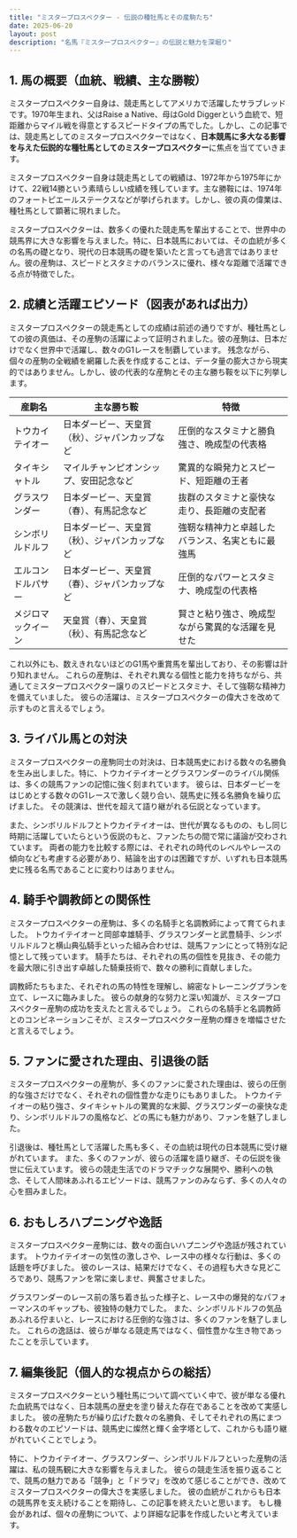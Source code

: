 ```yaml
---
title: "ミスタープロスペクター - 伝説の種牡馬とその産駒たち"
date: 2025-06-20
layout: post
description: "名馬『ミスタープロスペクター』の伝説と魅力を深堀り"
---
```


## 1. 馬の概要（血統、戦績、主な勝鞍）

ミスタープロスペクター自身は、競走馬としてアメリカで活躍したサラブレッドです。1970年生まれ、父はRaise a Native、母はGold Diggerという血統で、短距離からマイル戦を得意とするスピードタイプの馬でした。しかし、この記事では、競走馬としてのミスタープロスペクターではなく、**日本競馬に多大なる影響を与えた伝説的な種牡馬としてのミスタープロスペクター**に焦点を当てていきます。

ミスタープロスペクター自身は競走馬としての戦績は、1972年から1975年にかけて、22戦14勝という素晴らしい成績を残しています。主な勝鞍には、1974年のフォートピエールステークスなどが挙げられます。しかし、彼の真の偉業は、種牡馬として顕著に現れました。

ミスタープロスペクターは、数多くの優れた競走馬を輩出することで、世界中の競馬界に大きな影響を与えました。特に、日本競馬においては、その血統が多くの名馬の礎となり、現代の日本競馬の礎を築いたと言っても過言ではありません。彼の産駒は、スピードとスタミナのバランスに優れ、様々な距離で活躍できる点が特徴でした。


## 2. 成績と活躍エピソード（図表があれば出力）

ミスタープロスペクターの競走馬としての成績は前述の通りですが、種牡馬としての彼の真価は、その産駒の活躍によって証明されました。彼の産駒は、日本だけでなく世界中で活躍し、数々のG1レースを制覇しています。  残念ながら、個々の産駒の全戦績を網羅した表を作成することは、データ量の膨大さから現実的ではありません。しかし、彼の代表的な産駒とその主な勝ち鞍を以下に列挙します。

| 産駒名         | 主な勝ち鞍                                      | 特徴                                           |
|---------------|-----------------------------------------------|------------------------------------------------|
| トウカイテイオー | 日本ダービー、天皇賞（秋）、ジャパンカップなど     | 圧倒的なスタミナと勝負強さ、晩成型の代表格       |
| タイキシャトル | マイルチャンピオンシップ、安田記念など             | 驚異的な瞬発力とスピード、短距離の王者           |
| グラスワンダー | 日本ダービー、天皇賞（春）、有馬記念など           | 抜群のスタミナと豪快な走り、長距離の支配者       |
| シンボリルドルフ | 日本ダービー、天皇賞（秋）、ジャパンカップなど     | 強靭な精神力と卓越したバランス、名実ともに最強馬 |
| エルコンドルパサー | 日本ダービー、天皇賞（春）、ジャパンカップなど     | 圧倒的なパワーとスタミナ、晩成型の代表格       |
| メジロマックイーン | 天皇賞（春）、天皇賞（秋）、有馬記念など           | 賢さと粘り強さ、晩成型ながら驚異的な活躍を見せた |


これ以外にも、数えきれないほどのG1馬や重賞馬を輩出しており、その影響は計り知れません。  これらの産駒は、それぞれ異なる個性と能力を持ちながら、共通してミスタープロスペクター譲りのスピードとスタミナ、そして強靭な精神力を備えていました。  彼らの活躍は、ミスタープロスペクターの偉大さを改めて示すものと言えるでしょう。


## 3. ライバル馬との対決

ミスタープロスペクターの産駒同士の対決は、日本競馬史における数々の名勝負を生み出しました。特に、トウカイテイオーとグラスワンダーのライバル関係は、多くの競馬ファンの記憶に強く刻まれています。  彼らは、日本ダービーをはじめとする数々のG1レースで激しく競り合い、競馬史に残る名勝負を繰り広げました。  その競演は、世代を超えて語り継がれる伝説となっています。

また、シンボリルドルフとトウカイテイオーは、世代が異なるものの、もし同じ時期に活躍していたらという仮説のもと、ファンたちの間で常に議論が交わされています。  両者の能力を比較する際には、それぞれの時代のレベルやレースの傾向なども考慮する必要があり、結論を出すのは困難ですが、いずれも日本競馬史に残る名馬であることに変わりはありません。


## 4. 騎手や調教師との関係性

ミスタープロスペクターの産駒は、多くの名騎手と名調教師によって育てられました。  トウカイテイオーと岡部幸雄騎手、グラスワンダーと武豊騎手、シンボリルドルフと横山典弘騎手といった組み合わせは、競馬ファンにとって特別な記憶として残っています。  騎手たちは、それぞれの馬の個性を見抜き、その能力を最大限に引き出す卓越した騎乗技術で、数々の勝利に貢献しました。

調教師たちもまた、それぞれの馬の特性を理解し、綿密なトレーニングプランを立て、レースに臨みました。  彼らの献身的な努力と深い知識が、ミスタープロスペクター産駒の成功を支えたと言えるでしょう。  これらの名騎手と名調教師とのコンビネーションこそが、ミスタープロスペクター産駒の輝きを増幅させたと言えるでしょう。


## 5. ファンに愛された理由、引退後の話

ミスタープロスペクターの産駒が、多くのファンに愛された理由は、彼らの圧倒的な強さだけでなく、それぞれの個性豊かな走りにもありました。  トウカイテイオーの粘り強さ、タイキシャトルの驚異的な末脚、グラスワンダーの豪快な走り、シンボリルドルフの風格など、どの馬にも魅力があり、ファンを魅了しました。

引退後は、種牡馬として活躍した馬も多く、その血統は現代の日本競馬に受け継がれています。  また、多くのファンが、彼らの活躍を語り継ぎ、その伝説を後世に伝えています。  彼らの競走生活でのドラマチックな展開や、勝利への執念、そして人間味あふれるエピソードは、競馬ファンのみならず、多くの人々の心を掴みました。


## 6. おもしろハプニングや逸話

ミスタープロスペクター産駒には、数々の面白いハプニングや逸話が残されています。  トウカイテイオーの気性の激しさや、レース中の様々な行動は、多くの話題を呼びました。  彼のレースは、結果だけでなく、その過程も大きな見どころであり、競馬ファンを常に楽しませ、興奮させました。

グラスワンダーのレース前の落ち着き払った様子と、レース中の爆発的なパフォーマンスのギャップも、彼独特の魅力でした。  また、シンボリルドルフの気品あふれる佇まいと、レースにおける圧倒的な強さは、多くのファンを魅了しました。  これらの逸話は、彼らが単なる競走馬ではなく、個性豊かな生き物であったことを示しています。


## 7. 編集後記（個人的な視点からの総括）

ミスタープロスペクターという種牡馬について調べていく中で、彼が単なる優れた血統馬ではなく、日本競馬の歴史を塗り替えた存在であることを改めて実感しました。  彼の産駒たちが繰り広げた数々の名勝負、そしてそれぞれの馬にまつわる数々のエピソードは、競馬史に燦然と輝く金字塔として、これからも語り継がれていくことでしょう。

特に、トウカイテイオー、グラスワンダー、シンボリルドルフといった産駒の活躍は、私の競馬観に大きな影響を与えました。  彼らの競走生活を振り返ることで、競馬の魅力である「競争」と「ドラマ」を改めて感じることができ、改めてミスタープロスペクターの偉大さを実感しました。  彼の血統がこれからも日本の競馬界を支え続けることを期待し、この記事を終えたいと思います。  もし機会があれば、個々の産駒について、より詳細な記事を作成したいと考えています。
